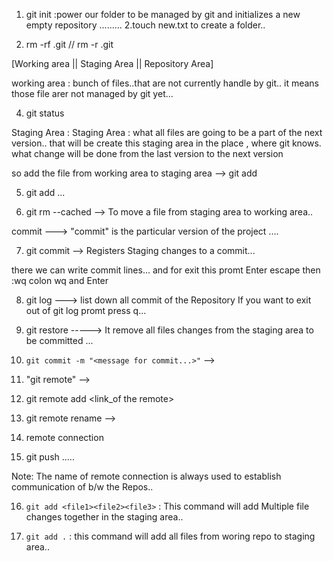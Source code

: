 1. git init :power our folder to be managed by git and initializes a new empty repository
.........
2.touch new.txt to create a folder..

3. rm -rf .git // rm -r .git

[Working area || Staging Area || Repository Area]

working area : bunch of files..that are not currently handle by git..
it means those file arer not managed by git yet...

4. git status

Staging Area : 
Staging Area : what all files are going to be a part of the next version..
that will be create this staging area in the place , where git knows. what change will be done from the last version to the next version

so add the file from working area to staging area --> git add <file>

5. git add <file> ...

6. git rm --cached <files> --> To move a file from staging area to working area..

commit ---> "commit" is the particular version of the project ....

7. git commit --> Registers Staging changes to a commit...

there we can write commit lines... and for exit this promt Enter escape then :wq colon wq and Enter


8. git log ---> list down all commit of the Repository If you want to exit out of git log promt press q...


9. git restore <file> -----> It remove all files changes from the staging area to be committed ...


10. `git commit -m "<message for commit...>"` -->

11. "git remote" -->

12. git remote add <name of remote> <link_of the remote>

13. git remote rename <oldName><newName>--> 
14. remote connection
15. git push <name of remote> <branch name_ By default master>.....


Note: The name of remote connection is always used to establish communication of b/w the Repos..

16. `git add <file1><file2><file3>` : This command will add Multiple file changes together in the staging area..

17. `git add .` : this command will add all files from woring repo to staging area..


